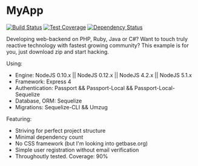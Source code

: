MyApp
=====

[![Build Status](https://api.travis-ci.org/rafis/nodejs-express-passport-sequelize-example.svg?branch=master)](http://travis-ci.org/rafis/nodejs-express-passport-sequelize-example) [![Test Coverage](https://codeclimate.com/github/rafis/nodejs-express-passport-sequelize-example/badges/coverage.svg)](https://codeclimate.com/github/rafis/nodejs-express-passport-sequelize-example/coverage) [![Dependency Status](https://david-dm.org/rafis/nodejs-express-passport-sequelize-example.svg)](https://david-dm.org/rafis/nodejs-express-passport-sequelize-example)

Developing web-backend on PHP, Ruby, Java or C#? Want to touch truly reactive technology with fastest growing community? This example is for you, just download zip and start hacking.

Using:
* Engine: NodeJS 0.10.x || NodeJS 0.12.x || NodeJS 4.2.x || NodeJS 5.1.x
* Framework: Express 4
* Authentication: Passport && Passport-Local && Passport-Local-Sequelize
* Database, ORM: Sequelize
* Migrations: Sequelize-CLI && Umzug

Featuring:
* Striving for perfect project structure
* Minimal dependency count
* No CSS framework (but I'm looking into getbase.org)
* Simple user registration without email verification
* Throughoutly tested. Coverage: 90%
